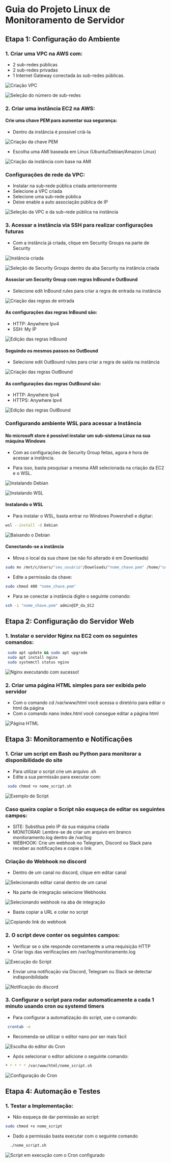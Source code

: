 # Guia do Projeto Linux de Monitoramento de Servidor

## Etapa 1: Configuração do Ambiente

### 1. Criar uma VPC na AWS com:

- 2 sub-redes públicas
- 2 sub-redes privadas
- 1 Internet Gateway conectada às sub-redes públicas.

![Criação VPC](/imgs/criaçãoVPC.png)

![Seleção do número de sub-redes](/imgs/Subnet.png)

### 2. Criar uma instância EC2 na AWS:

#### Crie uma chave PEM para aumentar sua segurança:

- Dentro da instância é possível criá-la

![Criação da chave PEM](/imgs/Chave.png)

- Escolha uma AMI baseada em Linux (Ubuntu/Debian/Amazon Linux)

![Criação da instância com base na AMI](/imgs/AMI.png)

### Configurações de rede da VPC: 

- Instalar na sub-rede pública criada anteriormente
- Selecione a VPC criada
- Selecione uma sub-rede pública
- Deixe enable a auto associação pública de IP

![Seleção da VPC e da sub-rede pública na instância](/imgs/NetworkSettings.png)

### 3. Acessar a instância via SSH para realizar configurações futuras

- Com a instância já criada, clique em Security Groups na parte de Security

![Instância criada](/imgs/Instância.png)

![Seleção de Security Groups dentro da aba Security na instância criada](/imgs/SecurityGroups.png)

#### Associar um Security Group com regras InBound e OutBound

- Selecione edit InBound rules para criar a regra de entrada na instância

![Criação das regras de entrada](/imgs/InboundRules.png)

#### As configurações das regras InBound são:

- HTTP: Anywhere Ipv4
- SSH: My IP

![Edição das regras InBound](/imgs/EditInbound.png)

#### Seguindo os mesmos passos no OutBound

- Selecione edit OutBound rules para criar a regra de saída na instância

![Criação das regras OutBound](/imgs/InboundRules.png)

#### As configurações das regras OutBound são:

- HTTP: Anywhere Ipv4
- HTTPS: Anywhere Ipv4

![Edição das regras OutBound](/imgs/EditOutBound.png)

### Configurando ambiente WSL para acessar a Instância

#### No microsoft store é possível instalar um sub-sistema Linux na sua máquina Windows

- Com as configurações de Security Group feitas, agora é hora de acessar a instância.

- Para isso, basta pesquisar a mesma AMI selecionada na criação da EC2 e o WSL.

![Instalando Debian](/imgs/Debian.png)

![Instalando WSL](/imgs/WSL.png)

#### Instalando o WSL

- Para instalar o WSL, basta entrar no Windows Powershell e digitar:
```bash
wsl --install -d Debian
```

![Baixando o Debian](/imgs/BaixandoDebian.png)

#### Conectando-se a instância 

- Mova o local da sua chave (se não foi alterado é em Downloads)
```bash
sudo mv /mnt/c/Users/"seu_usuário"/Downloads/"nome_chave.pem" /home/"usuário_linux"/
```
- Edite a permissão da chave:
```bash
sudo chmod 400 "nome_chave.pem"
```

- Para se conectar a instância digite o seguinte comando:
```bash
ssh -i "nome_chave.pem" admin@IP_da_EC2
```

## Etapa 2: Configuração do Servidor Web

### 1. Instalar o servidor Nginx na EC2 com os seguintes comandos:
``` bash
 sudo apt update && sudo apt upgrade
 sudo apt install nginx
 sudo systemctl status nginx
```

![Nginx executando com sucesso!](/imgs/NginxStatus.png)

### 2. Criar uma página HTML simples para ser exibida pelo servidor

- Com o comando cd /var/www/html você acessa o diretório para editar o html da página
- Com o comando nano index.html você consegue editar a página html

![Página HTML](/imgs/HTML.png)

## Etapa 3: Monitoramento e Notificações

### 1. Criar um script em Bash ou Python para monitorar a disponibilidade do site

- Para utilizar o script crie um arquivo .sh
- Edite a sua permissão para executar com:
```bash
 sudo chmod +x nome_script.sh
```

![Exemplo de Script](/imgs/ScriptExemplo.png)

### Caso queira copiar o Script não esqueça de editar os seguintes campos:

- SITE: Substitua pelo IP da sua máquina criada
- MONITORAR: Lembre-se de criar um arquivo em branco monitoramento.log dentro de /var/log
- WEBHOOK: Crie um webhook no Telegram, Discord ou Slack para receber as notificações e copie o link

### Criação do Webhook no discord

- Dentro de um canal no discord, clique em editar canal

![Selecionando editar canal dentro de um canal](/imgs/EditarCanal.png)

- Na parte de integração selecione Webhooks

![Selecionando webhook na aba de integração](/imgs/Webhook.png)

- Basta copiar a URL e colar no script

![Copiando link do webhook](/imgs/Bot.png)

### 2. O script deve conter os seguintes campos: 

- Verificar se o site responde corretamente a uma requisição HTTP
- Criar logs das verificações em /var/log/monitoramento.log

![Execução do Script](/imgs/SemCron.png)

- Enviar uma notificação via Discord, Telegram ou Slack se detectar indisponibilidade

![Notificação do discord](/imgs/NotDiscord.png)

### 3. Configurar o script para rodar automaticamente a cada 1 minuto usando cron ou systemd timers

- Para configurar a automatização do script, use o comando:
```bash
 crontab -e
```
- Recomenda-se utilizar o editor nano por ser mais fácil

![Escolha do editor do Cron](/imgs/EditorCron.png)

- Após selecionar o editor adicione o seguinte comando:

```bash
* * * * * /var/www/html/nome_script.sh
```

![Configuração do Cron](/imgs/ConfigCron.png)

## Etapa 4: Automação e Testes

### 1. Testar a Implementação: 

- Não esqueça de dar permissão ao script:
```bash
sudo chmod +x nome_script
```
- Dado a permissão basta executar com o seguinte comando
```bash
  ./nome_script.sh
```

![Script em execução com o Cron configurado](/imgs/Cront.png)
